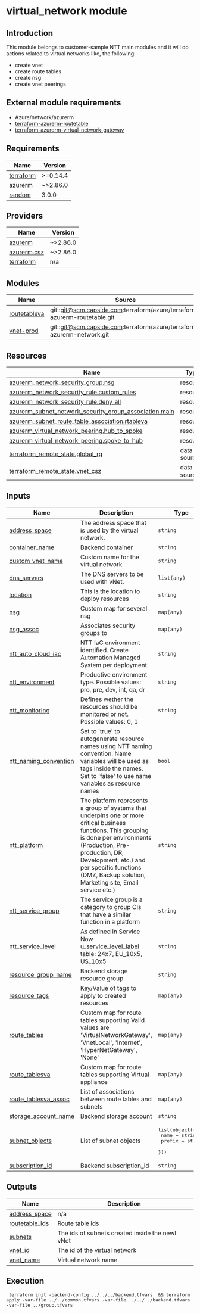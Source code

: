 # virtual_network module

## Introduction

This module belongs to customer-sample NTT main modules and it will do actions related to virtual networks like, the following:
- create vnet
- create route tables
- create nsg
- create vnet peerings

## External module requirements

- Azure/network/azurerm
- [terraform-azurerm-routetable](https://scm.capside.com/terraform/azure/terraform-azurerm-routetable)
- [terraform-azurerm-virtual-network-gateway](https://scm.capside.com/terraform/azure/terraform-azurerm-virtual-network-gateway)

## Requirements

| Name | Version |
|------|---------|
| <a name="requirement_terraform"></a> [terraform](#requirement\_terraform) | >=0.14.4 |
| <a name="requirement_azurerm"></a> [azurerm](#requirement\_azurerm) | ~>2.86.0 |
| <a name="requirement_random"></a> [random](#requirement\_random) | 3.0.0 |

## Providers

| Name | Version |
|------|---------|
| <a name="provider_azurerm"></a> [azurerm](#provider\_azurerm) | ~>2.86.0 |
| <a name="provider_azurerm.csz"></a> [azurerm.csz](#provider\_azurerm.csz) | ~>2.86.0 |
| <a name="provider_terraform"></a> [terraform](#provider\_terraform) | n/a |

## Modules

| Name | Source | Version |
|------|--------|---------|
| <a name="module_routetableva"></a> [routetableva](#module\_routetableva) | git::git@scm.capside.com:terraform/azure/terraform-azurerm-routetable.git | ntt/1.0.2 |
| <a name="module_vnet-prod"></a> [vnet-prod](#module\_vnet-prod) | git::git@scm.capside.com:terraform/azure/terraform-azurerm-network.git | ntt/1.0.0 |

## Resources

| Name | Type |
|------|------|
| [azurerm_network_security_group.nsg](https://registry.terraform.io/providers/hashicorp/azurerm/latest/docs/resources/network_security_group) | resource |
| [azurerm_network_security_rule.custom_rules](https://registry.terraform.io/providers/hashicorp/azurerm/latest/docs/resources/network_security_rule) | resource |
| [azurerm_network_security_rule.deny_all](https://registry.terraform.io/providers/hashicorp/azurerm/latest/docs/resources/network_security_rule) | resource |
| [azurerm_subnet_network_security_group_association.main](https://registry.terraform.io/providers/hashicorp/azurerm/latest/docs/resources/subnet_network_security_group_association) | resource |
| [azurerm_subnet_route_table_association.rtableva](https://registry.terraform.io/providers/hashicorp/azurerm/latest/docs/resources/subnet_route_table_association) | resource |
| [azurerm_virtual_network_peering.hub_to_spoke](https://registry.terraform.io/providers/hashicorp/azurerm/latest/docs/resources/virtual_network_peering) | resource |
| [azurerm_virtual_network_peering.spoke_to_hub](https://registry.terraform.io/providers/hashicorp/azurerm/latest/docs/resources/virtual_network_peering) | resource |
| [terraform_remote_state.global_rg](https://registry.terraform.io/providers/hashicorp/terraform/latest/docs/data-sources/remote_state) | data source |
| [terraform_remote_state.vnet_csz](https://registry.terraform.io/providers/hashicorp/terraform/latest/docs/data-sources/remote_state) | data source |

## Inputs

| Name | Description | Type | Default | Required |
|------|-------------|------|---------|:--------:|
| <a name="input_address_space"></a> [address\_space](#input\_address\_space) | The address space that is used by the virtual network. | `string` | n/a | yes |
| <a name="input_container_name"></a> [container\_name](#input\_container\_name) | Backend container | `string` | n/a | yes |
| <a name="input_custom_vnet_name"></a> [custom\_vnet\_name](#input\_custom\_vnet\_name) | Custom name for the virtual network | `string` | `null` | no |
| <a name="input_dns_servers"></a> [dns\_servers](#input\_dns\_servers) | The DNS servers to be used with vNet. | `list(any)` | `[]` | no |
| <a name="input_location"></a> [location](#input\_location) | This is the location to deploy resources | `string` | `"westeurope"` | no |
| <a name="input_nsg"></a> [nsg](#input\_nsg) | Custom map for several nsg | `map(any)` | `{}` | no |
| <a name="input_nsg_assoc"></a> [nsg\_assoc](#input\_nsg\_assoc) | Associates security groups to | `map(any)` | `{}` | no |
| <a name="input_ntt_auto_cloud_iac"></a> [ntt\_auto\_cloud\_iac](#input\_ntt\_auto\_cloud\_iac) | NTT IaC environment identified. Create Automation Managed System per deployment. | `string` | `null` | no |
| <a name="input_ntt_environment"></a> [ntt\_environment](#input\_ntt\_environment) | Productive environment type. Possible values: pro, pre, dev, int, qa, dr | `string` | `"dev"` | no |
| <a name="input_ntt_monitoring"></a> [ntt\_monitoring](#input\_ntt\_monitoring) | Defines wether the resources should be monitored or not. Possible values: 0, 1 | `string` | `"1"` | no |
| <a name="input_ntt_naming_convention"></a> [ntt\_naming\_convention](#input\_ntt\_naming\_convention) | Set to 'true' to autogenerate resource names using NTT naming convention. Name variables will be used as tags inside the names. Set to 'false' to use name variables as resource names | `bool` | `true` | no |
| <a name="input_ntt_platform"></a> [ntt\_platform](#input\_ntt\_platform) | The platform represents a group of systems that underpins one or more critical business functions. This grouping is done per environments (Production, Pre-production, DR, Development, etc.) and per specific functions (DMZ, Backup solution, Marketing site, Email service etc.) | `string` | `null` | no |
| <a name="input_ntt_service_group"></a> [ntt\_service\_group](#input\_ntt\_service\_group) | The service group is a category to group CIs that have a similar function in a platform | `string` | `null` | no |
| <a name="input_ntt_service_level"></a> [ntt\_service\_level](#input\_ntt\_service\_level) | As defined in Service Now u\_service\_level\_label table: 24x7, EU\_10x5, US\_10x5 | `string` | `"24x7"` | no |
| <a name="input_resource_group_name"></a> [resource\_group\_name](#input\_resource\_group\_name) | Backend storage resource group | `string` | n/a | yes |
| <a name="input_resource_tags"></a> [resource\_tags](#input\_resource\_tags) | Key/Value of tags to apply to created resources | `map(any)` | `{}` | no |
| <a name="input_route_tables"></a> [route\_tables](#input\_route\_tables) | Custom map for route tables supporting Valid values are 'VirtualNetworkGateway', 'VnetLocal', 'Internet', 'HyperNetGateway', 'None' | `map(any)` | `{}` | no |
| <a name="input_route_tablesva"></a> [route\_tablesva](#input\_route\_tablesva) | Custom map for route tables supporting Virtual appliance | `map(any)` | `{}` | no |
| <a name="input_route_tablesva_assoc"></a> [route\_tablesva\_assoc](#input\_route\_tablesva\_assoc) | List of associations between route tables and subnets | `map(any)` | `{}` | no |
| <a name="input_storage_account_name"></a> [storage\_account\_name](#input\_storage\_account\_name) | Backend storage account | `string` | n/a | yes |
| <a name="input_subnet_objects"></a> [subnet\_objects](#input\_subnet\_objects) | List of subnet objects | <pre>list(object({<br>    name   = string<br>    prefix = string<br>  }))</pre> | `[]` | no |
| <a name="input_subscription_id"></a> [subscription\_id](#input\_subscription\_id) | Backend subscription\_id | `string` | n/a | yes |

## Outputs

| Name | Description |
|------|-------------|
| <a name="output_address_space"></a> [address\_space](#output\_address\_space) | n/a |
| <a name="output_routetable_ids"></a> [routetable\_ids](#output\_routetable\_ids) | Route table ids |
| <a name="output_subnets"></a> [subnets](#output\_subnets) | The ids of subnets created inside the newl vNet |
| <a name="output_vnet_id"></a> [vnet\_id](#output\_vnet\_id) | The id of the virtual network |
| <a name="output_vnet_name"></a> [vnet\_name](#output\_vnet\_name) | Virtual network name |

## Execution

```
 terraform init -backend-config ../../../backend.tfvars  && terraform apply -var-file ../../common.tfvars -var-file ../../../backend.tfvars -var-file ../group.tfvars
```
